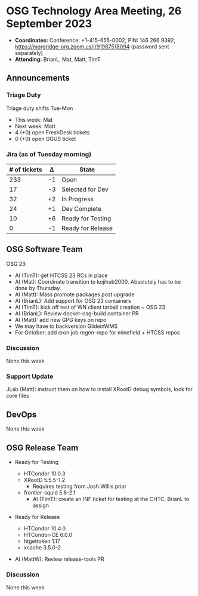 # OSG Technology Area Meeting, 26 September 2023

-   **Coordinates:** Conference: +1-415-655-0002, PIN: 146 266 9392,
    <https://morgridge-org.zoom.us/j/91987518094> (password sent separately)
-   **Attending:** BrianL, Mat, Matt, TimT

## Announcements

### Triage Duty

Triage duty shifts Tue-Mon

-   This week: Mat
-   Next week: Matt
-   4 (+0) open FreshDesk tickets
-   0 (+0) open GGUS ticket

### Jira (as of Tuesday morning)

| # of tickets | &Delta; | State             |
|--------------|---------|-------------------|
| 233          | -1      | Open              |
| 17           | -3      | Selected for Dev  |
| 32           | +2      | In Progress       |
| 24           | +1      | Dev Complete      |
| 10           | +6      | Ready for Testing |
| 0            | -1      | Ready for Release |

## OSG Software Team

OSG 23:
-   AI (TimT): get HTCSS 23 RCs in place
-   AI (Mat): Coordinate transition to kojihub2000. Absolutely has to be done by Thursday.
-   AI (Matt): Mass promote packages post upgrade
-   AI (BrianL): Add support for OSG 23 containers
-   AI (TimT): kick off test of WN client tarball creation ~ OSG 23
-   AI (BrianL): Review docker-osg-build container PR
-   AI (Matt): add new GPG keys on repo
-   We may have to backversion GlideinWMS
-   For October: add cron job regen-repo for minefield + HTCSS repos

### Discussion

None this week

### Support Update

JLab (Matt): instruct them on how to install XRootD debug symbols, look for core files

## DevOps

None this week

## OSG Release Team

-   Ready for Testing
    -   HTCondor 10.0.3
    -   XRootD 5.5.5-1.2
        - Requires testing from Josh Willis prior
    -   frontier-squid 5.8-2.1
        -   AI (TimT): create an INF ticket for testing at the CHTC, BrianL to assign
-   Ready for Release
    -   HTCondor 10.4.0
    -   HTCondor-CE 6.0.0
    -   htgettoken 1.17
    -   xcache 3.5.0-2
 
- AI (MattW): Review release-tools PR

### Discussion

None this week

